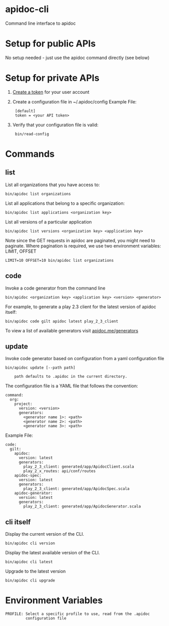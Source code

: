 # apidoc-cli
Command line interface to apidoc

# Setup for public APIs

No setup needed - just use the apidoc command directly (see below)

# Setup for private APIs

1. [Create a token](http://www.apidoc.me/tokens/) for your user account

2. Create a configuration file in ~/.apidoc/config
   Example File:

        [default]
        token = <your API token>

3. Verify that your configuration file is valid:

        bin/read-config

# Commands

## list

List all organizations that you have access to:

    bin/apidoc list organizations

List all applications that belong to a specific organization:

    bin/apidoc list applications <organization key>

List all versions of a particular application

    bin/apidoc list versions <organization key> <application key>
    
Note since the GET requests in apidoc are paginated, you might need to
paginate. Where pagination is required, we use two environment
variables: LIMIT, OFFSET

    LIMIT=10 OFFSET=10 bin/apidoc list organizations
    
## code

Invoke a code generator from the command line

    bin/apidoc <organization key> <application key> <version> <generator>
    
For example, to generate a play 2.3 client for the latest version of apidoc itself:

    bin/apidoc code gilt apidoc latest play_2_3_client
    
To view a list of available generators visit [apidoc.me/generators](http://www.apidoc.me/generators)

## update

Invoke code generator based on configuration from a yaml configuration file

    bin/apidoc update [--path path]
    
        path defaults to .apidoc in the current directory.

The configuration file is a YAML file that follows the convention:

    command:
      org:
        project:
          version: <version>
          generators:
            <generator name 1>: <path>
            <generator name 2>: <path>
            <generator name 3>: <path>

Example File:

    code:
      gilt:
        apidoc:
          version: latest
          generators:
            play_2_3_client: generated/app/ApidocClient.scala
            play_2_x_routes: api/conf/routes
        apidoc-spec:
          version: latest
          generators:
            play_2_3_client: generated/app/ApidocSpec.scala
        apidoc-generator:
          version: latest
          generators:
            play_2_3_client: generated/app/ApidocGenerator.scala
    
## cli itself

Display the current version of the CLI.

    bin/apidoc cli version

Display the latest available version of the CLI.

    bin/apidoc cli latest

Upgrade to the latest version

    bin/apidoc cli upgrade

# Environment Variables

    PROFILE: Select a specific profile to use, read from the .apidoc
             configuration file
